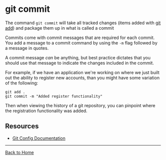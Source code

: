 # git commit
The command `git commit` will take all tracked changes (items added with [git add](./Add.md)) and package them up in what is called a commit

Commits come with commit messages that are required for each commit. You add a message to a commit command by using the `-m` flag followed by a message in quotes.

A commit message _can_ be anything, but best practice dictates that you should use that message to indicate the changes included in the commit.

For example, if we have an application we're working on where we just built out the ability to register new accounts, than you might have some variation of the following:
```
git add .
git commit -m "Added register functionality"
```

Then when viewing the history of a git repository, you can pinpoint where the registration functionality was added.

## Resources
- [Git Config Documentation](https://git-scm.com/docs/git-config)

---

[Back to Home](../README.md)